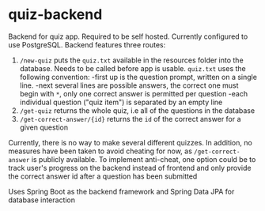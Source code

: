 # quiz-backend
Backend for quiz app. Required to be self hosted. Currently configured to use PostgreSQL. Backend features three routes: 
1. `/new-quiz` puts the `quiz.txt` available in the resources folder into the database. Needs to be called before app is usable. `quiz.txt` uses the following convention:
-first up is the question prompt, written on a single line.
-next several lines are possible answers, the correct one must begin with `*`, only one correct answer is permitted per question
-each individual question ("quiz item") is separated by an empty line
2. `/get-quiz` returns the whole quiz, i.e all of the questions in the database
3. `/get-correct-answer/{id}` returns the `id` of the correct answer for a given question

Currently, there is no way to make several different quizzes. In addition, no measures have been taken to avoid cheating for now, as `/get-correct-answer` is publicly available. To implement anti-cheat, one option could be to track user's progress on the backend instead of frontend and only provide the correct answer id after a question has been submitted

Uses Spring Boot as the backend framework and Spring Data JPA for database interaction
